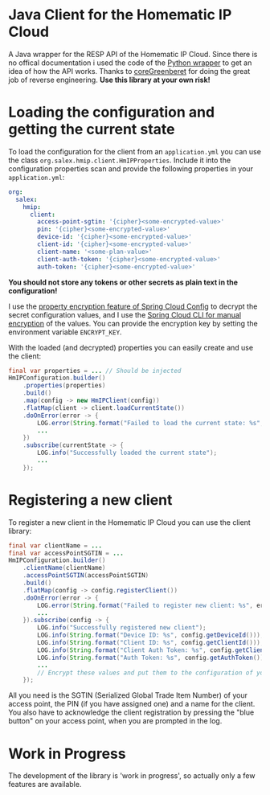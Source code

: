 # Java Client for the Homematic IP Cloud

A Java wrapper for the RESP API of the Homematic IP Cloud.
Since there is no offical documentation i used the code of the [Python wrapper](https://github.com/coreGreenberet/homematicip-rest-api)
to get an idea of how the API works. Thanks to [coreGreenberet](https://github.com/coreGreenberet) for doing the great job of
reverse engineering. **Use this library at your own risk!**

# Loading the configuration and getting the current state
To load the configuration for the client from an `application.yml` you can use the class
`org.salex.hmip.client.HmIPProperties`. Include it into the configuration properties scan
and provide the following properties in your `application.yml`:

```yml
org:
  salex:
    hmip:
      client:
        access-point-sgtin: '{cipher}<some-encrypted-value>'
        pin: '{cipher}<some-encrypted-value>'
        device-id: '{cipher}<some-encrypted-value>'
        client-id: '{cipher}<some-encrypted-value>'
        client-name: '<some-plan-value>'
        client-auth-token: '{cipher}<some-encrypted-value>'
        auth-token: '{cipher}<some-encrypted-value>'
```
**You should not store any tokens or other secrets as plain text in the configuration!**

I use the [property encryption feature of Spring Cloud Config](https://cloud.spring.io/spring-cloud-static/spring-cloud-config/1.3.0.RELEASE/#_encryption_and_decryption) to decrypt the
secret configuration values, and I use the [Spring Cloud CLI for manual encryption](https://cloud.spring.io/spring-cloud-cli/reference/html/#_encryption_and_decryption)
of the values. You can provide the encryption key by setting the environment variable `ENCRYPT_KEY`.

With the loaded (and decrypted) properties you can easily create and use the client:

```java
final var properties = ... // Should be injected
HmIPConfiguration.builder()
    .properties(properties)
    .build()
    .map(config -> new HmIPClient(config))
    .flatMap(client -> client.loadCurrentState())
    .doOnError(error -> {
        LOG.error(String.format("Failed to load the current state: %s", error.getMessage()));
        ...
    })
    .subscribe(currentState -> {
        LOG.info("Successfully loaded the current state");
        ...
    });
```

# Registering a new client
To register a new client in the Homematic IP Cloud you can use the client library:
```java
final var clientName = ...
final var accessPointSGTIN = ...        
HmIPConfiguration.builder()
    .clientName(clientName)
    .accessPointSGTIN(accessPointSGTIN)
    .build()
    .flatMap(config -> config.registerClient())
    .doOnError(error -> {
        LOG.error(String.format("Failed to register new client: %s", error.getMessage()));
        ...
    }).subscribe(config -> {
        LOG.info("Successfully registered new client");
        LOG.info(String.format("Device ID: %s", config.getDeviceId()));
        LOG.info(String.format("Client ID: %s", config.getClientId()));
        LOG.info(String.format("Client Auth Token: %s", config.getClientAuthToken()));
        LOG.info(String.format("Auth Token: %s", config.getAuthToken()));
        ...
        // Encrypt these values and put them to the configuration of your client app for lates usage
    });
```
All you need is the SGTIN (Serialized Global Trade Item Number) of your access point, the PIN (if you have assigned one)
and a name for the client. You also have to acknowledge the client registration by pressing the "blue button" on your
access point, when you are prompted in the log.

# Work in Progress
The development of the library is 'work in progress', so actually only a few features are available. 